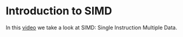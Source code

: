 # Introduction to SIMD

In this [video](https://www.youtube.com/watch?v=QghC6G8TyQ0) we take a look at SIMD: Single Instruction Multiple Data.
